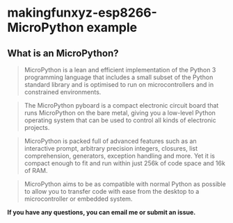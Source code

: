 # makingfunxyz-esp8266-MicroPython example

## What is an MicroPython?

>MicroPython is a lean and efficient implementation of the Python 3 programming language that includes a small subset of the Python standard library and is optimised to run on microcontrollers and in constrained environments.

>The MicroPython pyboard is a compact electronic circuit board that runs MicroPython on the bare metal, giving you a low-level Python operating system that can be used to control all kinds of electronic projects.

>MicroPython is packed full of advanced features such as an interactive prompt, arbitrary precision integers, closures, list comprehension, generators, exception handling and more. Yet it is compact enough to fit and run within just 256k of code space and 16k of RAM.

>MicroPython aims to be as compatible with normal Python as possible to allow you to transfer code with ease from the desktop to a microcontroller or embedded system.

**If you have any questions, you can email me or submit an issue.**